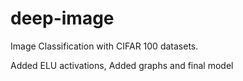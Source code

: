 # deep-image
Image Classification with CIFAR 100 datasets.


Added ELU activations, 
Added graphs and final model